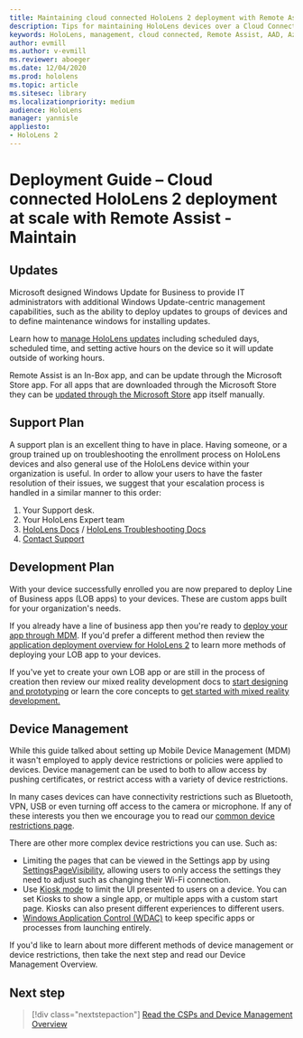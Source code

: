 ```yaml
---
title: Maintaining cloud connected HoloLens 2 deployment with Remote Assist
description: Tips for maintaining HoloLens devices over a Cloud Connected network
keywords: HoloLens, management, cloud connected, Remote Assist, AAD, Azure AD, MDM, Mobile Device Management
author: evmill
ms.author: v-evmill
ms.reviewer: aboeger
ms.date: 12/04/2020
ms.prod: hololens
ms.topic: article
ms.sitesec: library
ms.localizationpriority: medium
audience: HoloLens
manager: yannisle
appliesto:
- HoloLens 2
---
```


# Deployment Guide – Cloud connected HoloLens 2 deployment at scale with Remote Assist - Maintain

## Updates

Microsoft designed Windows Update for Business to provide IT administrators with additional Windows Update-centric management capabilities, such as the ability to deploy updates to groups of devices and to define maintenance windows for installing updates.

Learn how to [manage HoloLens updates](https://docs.microsoft.com/hololens/hololens-updates) including scheduled days, scheduled time, and setting active hours on the device so it will update outside of working hours.

Remote Assist is an In-Box app, and can be update through the Microsoft Store app. For all apps that are downloaded through the Microsoft Store they can be [updated through the Microsoft Store](https://docs.microsoft.com/hololens/holographic-store-apps#update-apps) app itself manually.

## Support Plan

A support plan is an excellent thing to have in place. Having someone, or a group trained up on troubleshooting the enrollment process on HoloLens devices and also general use of the HoloLens device within your organization is useful. In order to allow your users to have the faster resolution of their issues, we suggest that your escalation process is handled in a similar manner to this order:

1. Your Support desk.
2. Your HoloLens Expert team
3. [HoloLens Docs](https://docs.microsoft.com/hololens/) / [HoloLens Troubleshooting Docs](https://docs.microsoft.com/hololens/hololens-troubleshooting)
4. [Contact Support](https://support.serviceshub.microsoft.com/supportforbusiness/create?sapId=e9391227-fa6d-927b-0fff-f96288631b8f)

## Development Plan

With your device successfully enrolled you are now prepared to deploy Line of Business apps (LOB apps) to your devices. These are custom apps built for your organization&#39;s needs.

If you already have a line of business app then you&#39;re ready to [deploy your app through MDM](https://docs.microsoft.com/hololens/app-deploy-intune). If you&#39;d prefer a different method then review the [application deployment overview for HoloLens 2](https://docs.microsoft.com/hololens/app-deploy-overview) to learn more methods of deploying your LOB app to your devices.

If you&#39;ve yet to create your own LOB app or are still in the process of creation then review our mixed reality development docs to [start designing and prototyping](https://docs.microsoft.com/windows/mixed-reality/design/design) or learn the core concepts to [get started with mixed reality development.](https://docs.microsoft.com/windows/mixed-reality/discover/get-started-with-mr)

## Device Management 

While this guide talked about setting up Mobile Device Management (MDM) it wasn't employed to apply device restrictions or policies were applied to devices. Device management can be used to both to allow access by pushing certificates, or restrict access with a variety of device restrictions. 

In many cases devices can have connectivity restrictions such as Bluetooth, VPN, USB or even turning off access to the camera or microphone. If any of these interests you then we encourage you to read our [common device restrictions page](hololens-common-device-restrictions.md).

There are other more complex device restrictions you can use. Such as:

- Limiting the pages that can be viewed in the Settings app by using [SettingsPageVisibility](settings-uri-list.md), allowing users to only access the settings they need to adjust such as changing their Wi-Fi connection.
- Use [Kiosk mode](hololens-kiosk.md) to limit the UI presented to users on a device. You can set Kiosks to show a single app, or multiple apps with a custom start page. Kiosks can also present different experiences to different users.  
- [Windows Application Control (WDAC)](windows-defender-application-control-wdac.md) to keep specific apps or processes from launching entirely.

If you'd like to learn about more different methods of device management or device restrictions, then take the next step and read our Device Management Overview.

## Next step

> [!div class="nextstepaction"]
> [Read the CSPs and Device Management Overview](hololens-csp-policy-overview.md)